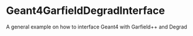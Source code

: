 # Geant4GarfieldDegradInterface
A general example on how to interface Geant4 with Garfield++ and Degrad
